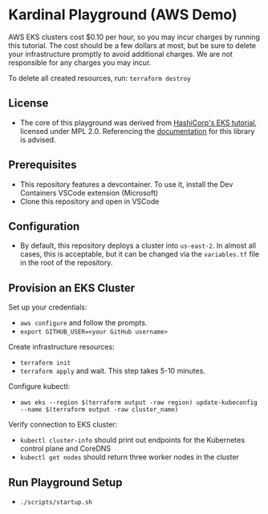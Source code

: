 # Kardinal Playground (AWS Demo)
AWS EKS clusters cost $0.10 per hour, so you may incur charges by running this tutorial. The cost should be a few dollars at most, but be sure to delete your infrastructure promptly to avoid additional charges. We are not responsible for any charges you may incur.

To delete all created resources, run: `terraform destroy`

## License
- The core of this playground was derived from [HashiCorp's EKS tutorial](https://github.com/hashicorp/learn-terraform-provision-eks-cluster), licensed under MPL 2.0. Referencing the [documentation](https://github.com/hashicorp/learn-terraform-provision-eks-cluster) for this library is advised.

## Prerequisites
- This repository features a devcontainer. To use it, install the Dev Containers VSCode extension (Microsoft)
- Clone this repository and open in VSCode

## Configuration
- By default, this repository deploys a cluster into `us-east-2`. In almost all cases, this is acceptable, but it can be changed via the `variables.tf` file in the root of the repository.

## Provision an EKS Cluster
Set up your credentials: 

- `aws configure` and follow the prompts.
- `export GITHUB_USER=<your GitHub username>`

Create infrastructure resources:

- `terraform init`
- `terraform apply` and wait. This step takes 5-10 minutes.

Configure kubectl: 

- `aws eks --region $(terraform output -raw region) update-kubeconfig --name $(terraform output -raw cluster_name)`

Verify connection to EKS cluster:

- `kubectl cluster-info` should print out endpoints for the Kubernetes control plane and CoreDNS
- `kubectl get nodes` should return three worker nodes in the cluster

## Run Playground Setup
- `./scripts/startup.sh`
